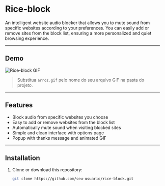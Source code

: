 # Rice-block

An intelligent website audio blocker that allows you to mute sound from specific websites according to your preferences. You can easily add or remove sites from the block list, ensuring a more personalized and quiet browsing experience.

---

## Demo

![Rice-block GIF](./arroz.gif)

> Substitua `arroz.gif` pelo nome do seu arquivo GIF na pasta do projeto.

---

## Features

- Block audio from specific websites you choose
- Easy to add or remove websites from the block list
- Automatically mute sound when visiting blocked sites
- Simple and clean interface with options page
- Popup with thanks message and animated GIF

---

## Installation

1. Clone or download this repository:
   ```bash
   git clone https://github.com/seu-usuario/rice-block.git
